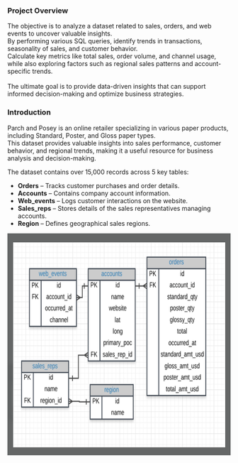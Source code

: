 ### Project Overview 
The objective is to analyze a dataset related to sales, orders, and web events to uncover valuable insights. <br> By performing various SQL queries, identify trends in transactions, seasonality of sales, and customer behavior. <br>
Calculate key metrics like total sales, order volume, and channel usage, while also exploring factors such as regional sales patterns and account-specific trends. 
<br><br>
The ultimate goal is to provide data-driven insights that can support informed decision-making and optimize business strategies.


### Introduction
Parch and Posey is an online retailer specializing in various paper products, including Standard, Poster, and Gloss paper types. <br>
This dataset provides valuable insights into sales performance, customer behavior, and regional trends, making it a useful resource for business analysis and decision-making.

The dataset contains over 15,000 records across 5 key tables:

- **Orders** – Tracks customer purchases and order details.
- **Accounts** – Contains company account information.
- **Web_events** – Logs customer interactions on the website.
- **Sales_reps** – Stores details of the sales representatives managing accounts.
- **Region** – Defines geographical sales regions. <br>

<img src="images/sche.png" alt="Description" width="700" height="500">

